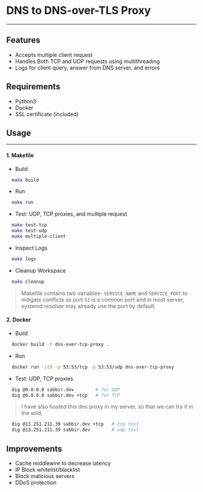 # DNS to DNS-over-TLS Proxy
---

## Features
- Accepts multiple client request
- Handles Both TCP and UDP requests using multithreading
- Logs for client query, answer from DNS server, and errors

## Requirements
- Python3
- Docker
- SSL certificate (included)

## Usage
---
#### 1. Makefile
- Build
```bash
  make build
```
- Run
```bash
  make run
```
- Test: UDP, TCP proxies, and multiple request
```bash
  make test-tcp
  make test-udp
  make multiple-client
```
- Inspect Logs
```bash
  make logs
```
- Cleanup Workspace
```bash
  make cleanup
```

> Makefile contains two variables- `SERVICE_NAME` and `SERVICE_PORT` to mitigate conflicts as port `53` is a common port and in most server, systemd resolver may already use the port by default.

#### 2. Docker
- Build
```bash
  docker build -t dns-over-tcp-proxy .
```
- Run
```bash
  docker run -itd -p 53:53/tcp -p 53:53/udp dns-over-tcp-proxy
```
- Test: UDP, TCP proxies
```bash
  dig @0.0.0.0 sabbir.dev        # for UDP
  dig @0.0.0.0 sabbir.dev +tcp   # for TCP
```

> I have also hosted this dns proxy in my server, so that we can try it in the wild,
```bash
  dig @13.251.211.39 sabbir.dev +tcp   # tcp test
  dig @13.251.211.39 sabbir.dev        # udp test
```

## Improvements
- Cache middlewire to decrease latency
- IP Block whitelist/blacklist
- Block malicious servers
- DDoS protection